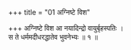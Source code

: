 +++
title = "01 अग्निष्टे विश"

+++
अग्निष्टे विश आ नयादिन्द्रो वायुर्बृहस्पतिः ।  
स ते धर्ममदीधरद्धातेव भुवनेभ्यः ॥ १ ॥